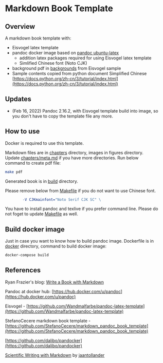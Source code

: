 # Markdown Book Template

## Overview
A markdown book template with:
- Eisvogel latex template
- pandoc docker image based on [pandoc ubuntu-latex](https://hub.docker.com/r/pandoc/ubuntu-latex)
  - addition latex packages required for using Eisvogel latex template
  - Simlified Chinese font (Noto CJK)
- background pdf in [backgrounds](backgrounds) from Eisvogel sample
- Sample contents copied from python document Simplified Chinese [https://docs.python.org/zh-cn/3/tutorial/index.html](https://docs.python.org/zh-cn/3/tutorial/index.html)

## Updates

- (Feb 16, 2022) Pandoc 2.16.2, with Eisvogel template build into image, so you don't have to copy the template file any more.

## How to use

Docker is required to use this template. 


Markdown files are in [chapters](chapters) directory, images in figures directory. Update [chapters/meta.md](chapters/meta.md) if you have more directories. Run below command to create pdf file:

```bash
make pdf
```

Generated book is in [build](build) directory.



Please remove below from [Makefile](Makefile) if you do not want to use Chinese font.

```Makefile
		-V CJKmainfont="Noto Serif CJK SC" \
```



You have to install pandoc and texlive if you prefer command line. Please do not foget to update [Makefile](Makefile) as well. 




## Build docker image
Just in case you want to know how to build pandoc image. Dockerfile is in [docker](docker) directory, command to build docker image:

```bash
docker-compose build
```



## References

Ryan Frazier's blog: [Write a Book with Markdown](https://pianomanfrazier.com/post/write-a-book-with-markdown/)

Pandoc at docker hub: [https://hub.docker.com/u/pandoc](https://hub.docker.com/u/pandoc)

Eisvogel - [https://github.com/Wandmalfarbe/pandoc-latex-template](https://github.com/Wandmalfarbe/pandoc-latex-template)

StefanoCecere markdown book template - [https://github.com/StefanoCecere/markdown_pandoc_book_template](https://github.com/StefanoCecere/markdown_pandoc_book_template)

[https://github.com/dalibo/pandocker](https://github.com/dalibo/pandocker)

[Scientific Writing with Markdown](https://jaantollander.com/post/scientific-writing-with-markdown/
) by [jaantollander](https://github.com/jaantollander)
